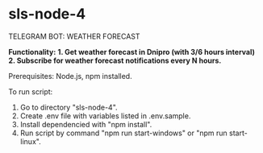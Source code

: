 # sls-node-4

TELEGRAM BOT: WEATHER FORECAST

**Functionality:**
**1. Get weather forecast in Dnipro (with 3/6 hours interval)**
**2. Subscribe for weather forecast notifications every N hours.**

Prerequisites: Node.js, npm installed.

To run script:

1. Go to directory "sls-node-4".
2. Create .env file with variables listed in .env.sample.
3. Install dependencied with "npm install".
4. Run script by command "npm run start-windows" or "npm run start-linux".
